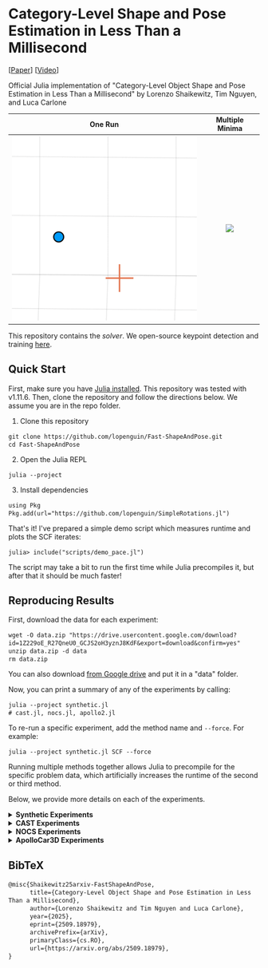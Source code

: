 # Category-Level Shape and Pose Estimation in Less Than a Millisecond
[[Paper](https://arxiv.org/abs/2509.18979)] [[Video](TODO)]

Official Julia implementation of "Category-Level Object Shape and Pose Estimation in Less Than a Millisecond"
by Lorenzo Shaikewitz, Tim Nguyen, and Luca Carlone

  One Run                  |  Multiple Minima
:-------------------------:|:-------------------------:
![](assets/scf_oneiter.gif)|![](assets/scf_twomins.gif)


This repository contains the *solver*. We open-source keypoint detection and training [here](https://github.com/Piflyer/keypoint-tracking).

## Quick Start
First, make sure you have [Julia installed](https://julialang.org/install/). This repository was tested with v1.11.6. Then, clone the repository and follow the directions below. We assume you are in the repo folder.
1. Clone this repository
```shell
git clone https://github.com/lopenguin/Fast-ShapeAndPose.git
cd Fast-ShapeAndPose
```
2. Open the Julia REPL
```shell
julia --project
```
3. Install dependencies
```julia-repl
using Pkg
Pkg.add(url="https://github.com/lopenguin/SimpleRotations.jl")
```

That's it! I've prepared a simple demo script which measures runtime and plots the SCF iterates:
```julia-repl
julia> include("scripts/demo_pace.jl")
```

The script may take a bit to run the first time while Julia precompiles it, but after that it should be much faster!

## Reproducing Results
First, download the data for each experiment:
```shell
wget -O data.zip "https://drive.usercontent.google.com/download?id=1Z229oE_R27QneU0_GCJS2oH3yznJ8KdF&export=download&confirm=yes"
unzip data.zip -d data
rm data.zip
```
You can also download [from Google drive](https://drive.google.com/file/d/1Z229oE_R27QneU0_GCJS2oH3yznJ8KdF/view?usp=sharing) and put it in a "data" folder.

Now, you can print a summary of any of the experiments by calling:
```shell
julia --project synthetic.jl
# cast.jl, nocs.jl, apollo2.jl
```

To re-run a specific experiment, add the method name and `--force`. For example:
```shell
julia --project synthetic.jl SCF --force
```

Running multiple methods together allows Julia to precompile for the specific problem data, which artificially increases the runtime of the second or third method.

Below, we provide more details on each of the experiments.

<details closed>

<summary><b>Synthetic Experiments</b></summary>

The synthetic experiment data is all in [this file](./data/synthetic/problem_data.dat). All methods have the same initial condition. The problem data is generated using:
```julia
q0 = normalize(randn(4))
serialize("data/synthetic/problem_data.dat", (data,q0))
```

</details>


<details closed>

<summary><b>CAST Experiments</b></summary>

We test on the [CAST dataset](https://github.com/MIT-SPARK/certifiable_tracking?tab=readme-ov-file). First, we run the fast compatibility checks [ROBIN](https://github.com/MIT-SPARK/ROBIN) using [this python script](./assets/run_robin.py). This saves the inlier clique to the "robin_" json file along with the time it takes to run ROBIN. For visualization, see [scripts/visualization/cast.jl](./scripts/visualization/cast.jl). The keypoint detector is not released.

</details>


<details closed>

<summary><b>NOCS Experiments</b></summary>

We test on the [NOCS-REAL275 dataset](https://github.com/hughw19/NOCS_CVPR2019). Keypoint detection is done separately. Save files are [available here](https://drive.google.com/drive/folders/17MErjAilASvz6tpw6yex0OqWEbcueMBA?usp=sharing) and scripts to run keypoint detection are [available here](https://github.com/Piflyer/keypoint-tracking). We caution that keypoint detection doesn't work particularly well.

To run on NOCS, you also need to specify the subfolder (see data/nocs). For example:
```shell
julia --project nocs.jl SCF mug --force
```

There are also several visualization scripts in the `visualization` folder.

</details>


<details closed>

<summary><b>ApolloCar3D Experiments</b></summary>

Unfortunately, most ApolloCar3D data is no longer available at their [official repository](https://github.com/ApolloScapeAuto/dataset-api). We use the code in this repository to process the dataset. While we don't have access to the original images, the keypoint detections are provided in the data.

</details>

## BibTeX
```
@misc{Shaikewitz25arxiv-FastShapeAndPose,
      title={Category-Level Object Shape and Pose Estimation in Less Than a Millisecond}, 
      author={Lorenzo Shaikewitz and Tim Nguyen and Luca Carlone},
      year={2025},
      eprint={2509.18979},
      archivePrefix={arXiv},
      primaryClass={cs.RO},
      url={https://arxiv.org/abs/2509.18979}, 
}
```
